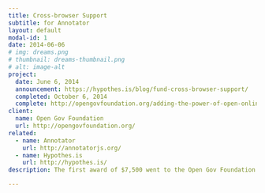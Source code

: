 ```yaml
---
title: Cross-browser Support
subtitle: for Annotator
layout: default
modal-id: 1
date: 2014-06-06
# img: dreams.png
# thumbnail: dreams-thumbnail.png
# alt: image-alt
project:
  date: June 6, 2014
  announcement: https://hypothes.is/blog/fund-cross-browser-support/
  completed: October 6, 2014
  complete: http://opengovfoundation.org/adding-the-power-of-open-online-annotation-to-older-web-browsers/
client:
  name: Open Gov Foundation
  url: http://opengovfoundation.org/
related:
  - name: Annotator
    url: http://annotatorjs.org/
  - name: Hypothes.is
    url: http://hypothes.is/
description: The first award of $7,500 went to the Open Gov Foundation for work by Chris Birk and Bill Hunt for cross-browser support in Annotator.

---
```

